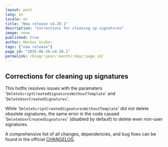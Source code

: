 ```yaml
---
layout: post
lang: en
locale: en
title: "New release v4.20.1"
description: "Corrections for cleaning up signatures"
image: none
published: true
author: Markus Gruber
tags: ["new release"]
page_id: "2025-06-26-v4.20.1"
permalink: /blog/:year/:month/:day/:page_id/
---
```

## Corrections for cleaning up signatures
This hotfix resolves issues with the parameters '`DeleteScriptCreatedSignaturesWithoutTemplate`' and '`DeleteUserCreatedSignatures`'.

While '`DeleteScriptCreatedSignaturesWithoutTemplate`' did not delete obsolete signatures, the same error in the code caused '`DeleteUserCreatedSignatures`' (disabled by default) to delete even non-user signatures.

A comprehensive list of all changes, dependencies, and bug fixes can be found in the official [CHANGELOG](https://github.com/Set-OutlookSignatures/Set-OutlookSignatures/blob/main/docs/CHANGELOG.md).